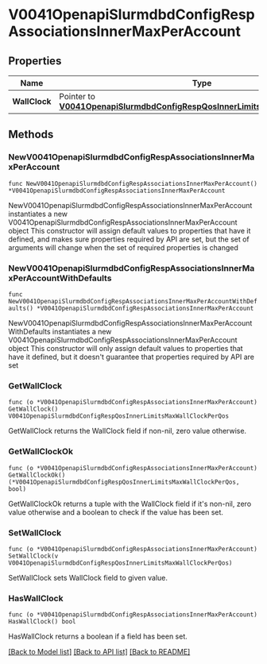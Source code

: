 # V0041OpenapiSlurmdbdConfigRespAssociationsInnerMaxPerAccount

## Properties

Name | Type | Description | Notes
------------ | ------------- | ------------- | -------------
**WallClock** | Pointer to [**V0041OpenapiSlurmdbdConfigRespQosInnerLimitsMaxWallClockPerQos**](V0041OpenapiSlurmdbdConfigRespQosInnerLimitsMaxWallClockPerQos.md) |  | [optional] 

## Methods

### NewV0041OpenapiSlurmdbdConfigRespAssociationsInnerMaxPerAccount

`func NewV0041OpenapiSlurmdbdConfigRespAssociationsInnerMaxPerAccount() *V0041OpenapiSlurmdbdConfigRespAssociationsInnerMaxPerAccount`

NewV0041OpenapiSlurmdbdConfigRespAssociationsInnerMaxPerAccount instantiates a new V0041OpenapiSlurmdbdConfigRespAssociationsInnerMaxPerAccount object
This constructor will assign default values to properties that have it defined,
and makes sure properties required by API are set, but the set of arguments
will change when the set of required properties is changed

### NewV0041OpenapiSlurmdbdConfigRespAssociationsInnerMaxPerAccountWithDefaults

`func NewV0041OpenapiSlurmdbdConfigRespAssociationsInnerMaxPerAccountWithDefaults() *V0041OpenapiSlurmdbdConfigRespAssociationsInnerMaxPerAccount`

NewV0041OpenapiSlurmdbdConfigRespAssociationsInnerMaxPerAccountWithDefaults instantiates a new V0041OpenapiSlurmdbdConfigRespAssociationsInnerMaxPerAccount object
This constructor will only assign default values to properties that have it defined,
but it doesn't guarantee that properties required by API are set

### GetWallClock

`func (o *V0041OpenapiSlurmdbdConfigRespAssociationsInnerMaxPerAccount) GetWallClock() V0041OpenapiSlurmdbdConfigRespQosInnerLimitsMaxWallClockPerQos`

GetWallClock returns the WallClock field if non-nil, zero value otherwise.

### GetWallClockOk

`func (o *V0041OpenapiSlurmdbdConfigRespAssociationsInnerMaxPerAccount) GetWallClockOk() (*V0041OpenapiSlurmdbdConfigRespQosInnerLimitsMaxWallClockPerQos, bool)`

GetWallClockOk returns a tuple with the WallClock field if it's non-nil, zero value otherwise
and a boolean to check if the value has been set.

### SetWallClock

`func (o *V0041OpenapiSlurmdbdConfigRespAssociationsInnerMaxPerAccount) SetWallClock(v V0041OpenapiSlurmdbdConfigRespQosInnerLimitsMaxWallClockPerQos)`

SetWallClock sets WallClock field to given value.

### HasWallClock

`func (o *V0041OpenapiSlurmdbdConfigRespAssociationsInnerMaxPerAccount) HasWallClock() bool`

HasWallClock returns a boolean if a field has been set.


[[Back to Model list]](../README.md#documentation-for-models) [[Back to API list]](../README.md#documentation-for-api-endpoints) [[Back to README]](../README.md)


